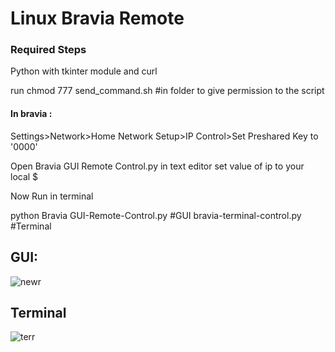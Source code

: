 # Linux Bravia Remote 

### Required Steps

Python with tkinter module and curl 

run
chmod 777 send_command.sh #in folder to give permission to the script

#### In bravia :

Settings>Network>Home Network Setup>IP Control>Set Preshared Key to '0000'

Open Bravia GUI Remote Control.py in text editor set value of ip to your local $

Now Run in terminal 

python Bravia GUI-Remote-Control.py #GUI
bravia-terminal-control.py #Terminal

## GUI:

![newr](https://user-images.githubusercontent.com/12981490/31310212-5c7fe6e2-abb1-11e7-9b65-16ec67d606dc.png)


## Terminal

![terr](https://user-images.githubusercontent.com/12981490/31248845-ca94bb88-aa32-11e7-99c9-d55c1d0b8d96.png)



